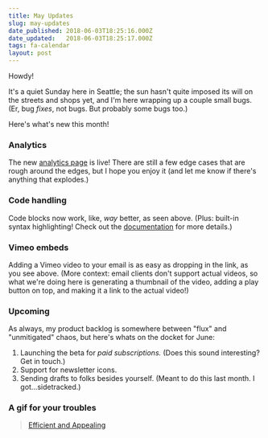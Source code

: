 ```yaml
---
title: May Updates
slug: may-updates
date_published: 2018-06-03T18:25:16.000Z
date_updated:   2018-06-03T18:25:17.000Z
tags: fa-calendar
layout: post
---
```


<p>Howdy!</p>
<p>It's a quiet Sunday here in Seattle; the sun hasn't quite imposed its will on the streets and shops yet, and I'm here wrapping up a couple small bugs.  (Er, bug <em>fixes</em>, not bugs.  But probably some bugs too.)</p>
<p>Here's what's new this month!</p>
<h3 id="analytics">Analytics</h3>
<p>The new <a href="https://buttondown.email/analytics/">analytics page</a> is live!  There are still a few edge cases that are rough around the edges, but I hope you enjoy it (and let me know if there's anything that explodes.)</p>
<h3 id="codehandling">Code handling</h3>
<p>Code blocks now work, like, <em>way</em> better, as seen above.  (Plus: built-in syntax highlighting!  Check out the <a href="https://python-markdown.github.io/extensions/code_hilite/">documentation</a> for more details.)</p>
<h3 id="vimeoembeds">Vimeo embeds</h3>
<p>Adding a Vimeo video to your email is as easy as dropping in the link, as you see above. (More context: email clients don't support actual videos, so what we're doing here is generating a thumbnail of the video, adding a play button on top, and making it a link to the actual video!)</p>
<h3 id="upcoming">Upcoming</h3>
<p>As always, my product backlog is somewhere between &quot;flux&quot; and &quot;unmitigated&quot; chaos, but here's whats on the docket for June:</p>
<ol>
<li>Launching the beta for <em>paid subscriptions.</em> (Does this sound interesting?  Get in touch.)</li>
<li>Support for newsletter icons.</li>
<li>Sending drafts to folks besides yourself.  (Meant to do this last month.  I got...sidetracked.)</li>
</ol>
<h3 id="agifforyourtroubles">A gif for your troubles</h3>
<blockquote class="imgur-embed-pub" lang="en" data-id="UZJPQIh"><a href="//imgur.com/UZJPQIh">Efficient and Appealing</a></blockquote><script async src="//s.imgur.com/min/embed.js" charset="utf-8"></script>
